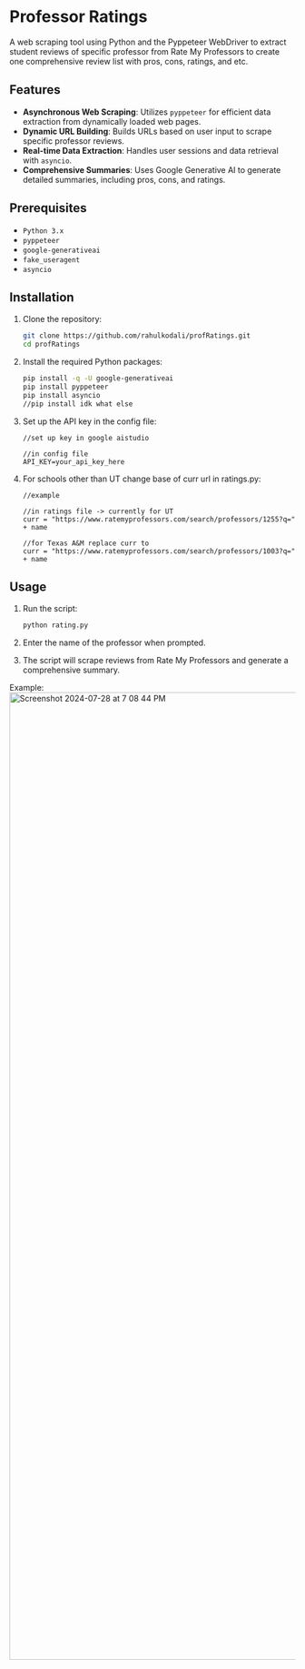 # Professor Ratings
A web scraping tool using Python and the Pyppeteer WebDriver to extract student reviews of specific professor from Rate My Professors to create one comprehensive review list with pros, cons, ratings, and etc.

## Features

- **Asynchronous Web Scraping**: Utilizes `pyppeteer` for efficient data extraction from dynamically loaded web pages.
- **Dynamic URL Building**: Builds URLs based on user input to scrape specific professor reviews.
- **Real-time Data Extraction**: Handles user sessions and data retrieval with `asyncio`.
- **Comprehensive Summaries**: Uses Google Generative AI to generate detailed summaries, including pros, cons, and ratings.

## Prerequisites

- `Python 3.x`
- `pyppeteer`
- `google-generativeai`
- `fake_useragent`
- `asyncio`

## Installation

1. Clone the repository:

    ```sh
    git clone https://github.com/rahulkodali/profRatings.git
    cd profRatings
    ```

2. Install the required Python packages:

    ```sh
    pip install -q -U google-generativeai
    pip install pyppeteer
    pip install asyncio
    //pip install idk what else
    ```

3. Set up the API key in the config file:

    ```plaintext
    //set up key in google aistudio
    
    //in config file
    API_KEY=your_api_key_here
    ```
4. For schools other than UT change base of curr url in ratings.py:

    ```plaintext
    //example
    
    //in ratings file -> currently for UT
    curr = "https://www.ratemyprofessors.com/search/professors/1255?q=" + name
    
    //for Texas A&M replace curr to
    curr = "https://www.ratemyprofessors.com/search/professors/1003?q=" + name
    ```


## Usage

1. Run the script:

    ```sh
    python rating.py
    ```

2. Enter the name of the professor when prompted.

3. The script will scrape reviews from Rate My Professors and generate a comprehensive summary.

Example:
<img width="1701" alt="Screenshot 2024-07-28 at 7 08 44 PM" src="https://github.com/user-attachments/assets/24e1af19-0400-444d-afb1-34f2b91ab3cf">



